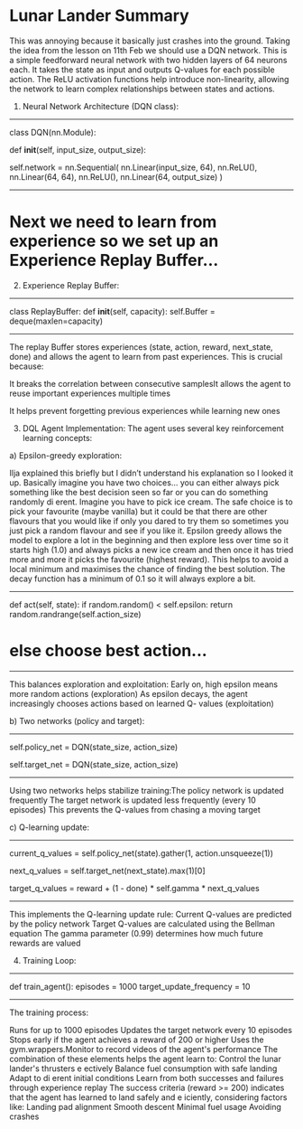 # Lunar Lander Summary
This was annoying because it basically just crashes into the ground. Taking the idea
from the lesson on 11th Feb we should use a DQN network. This is a simple feedforward
neural network with two hidden layers of 64 neurons each. It takes the state as input
and outputs Q-values for each possible action. The ReLU activation functions help
introduce non-linearity, allowing the network to learn complex relationships between
states and actions.

1. Neural Network Architecture (DQN class):

----------------------

class DQN(nn.Module):

def __init__(self, input_size, output_size):

self.network = nn.Sequential(
nn.Linear(input_size, 64),
nn.ReLU(),
nn.Linear(64, 64),
nn.ReLU(),
nn.Linear(64, output_size)
)

----------------------

# Next we need to learn from experience so we set up an Experience Replay Buffer...

2. Experience Replay Buffer:

----------------------

class ReplayBuffer:
def __init__(self, capacity):
self.Buffer = deque(maxlen=capacity)

----------------------

The replay Buffer stores experiences (state, action, reward, next_state, done) and allows
the agent to learn from past experiences. This is crucial because:

It breaks the correlation between consecutive samplesIt allows the agent to reuse important experiences multiple times

It helps prevent forgetting previous experiences while learning new ones

3. DQL Agent Implementation: The agent uses several key reinforcement learning
concepts:

a) Epsilon-greedy exploration:

Ilja explained this briefly but I didn’t understand his explanation so I looked it up.
Basically imagine you have two choices... you can either always pick something like the
best decision seen so far or you can do something randomly di erent. Imagine you have
to pick ice cream. The safe choice is to pick your favourite (maybe vanilla) but it could
be that there are other flavours that you would like if only you dared to try them so
sometimes you just pick a random flavour and see if you like it. Epsilon greedy allows
the model to explore a lot in the beginning and then explore less over time so it starts
high (1.0) and always picks a new ice cream and then once it has tried more and more it
picks the favourite (highest reward). This helps to avoid a local minimum and maximises
the chance of finding the best solution. The decay function has a minimum of 0.1 so it
will always explore a bit.

----------------------

def act(self, state):
if random.random() < self.epsilon:
return random.randrange(self.action_size)
# else choose best action...

----------------------

This balances exploration and exploitation:
Early on, high epsilon means more random actions (exploration)
As epsilon decays, the agent increasingly chooses actions based on learned Q-
values (exploitation)

b) Two networks (policy and target):

----------------------

self.policy_net = DQN(state_size, action_size)

self.target_net = DQN(state_size, action_size)

----------------------

Using two networks helps stabilize training:The policy network is updated frequently
The target network is updated less frequently (every 10 episodes)
This prevents the Q-values from chasing a moving target

c) Q-learning update:

----------------------

current_q_values = self.policy_net(state).gather(1, action.unsqueeze(1))

next_q_values = self.target_net(next_state).max(1)[0]

target_q_values = reward + (1 - done) * self.gamma * next_q_values

----------------------

This implements the Q-learning update rule:
Current Q-values are predicted by the policy network
Target Q-values are calculated using the Bellman equation
The gamma parameter (0.99) determines how much future rewards are valued

4. Training Loop:

----------------------

def train_agent():
episodes = 1000
target_update_frequency = 10

----------------------

The training process:

Runs for up to 1000 episodes
Updates the target network every 10 episodes
Stops early if the agent achieves a reward of 200 or higher
Uses the gym.wrappers.Monitor to record videos of the agent's performance
The combination of these elements helps the agent learn to:
Control the lunar lander's thrusters e ectively
Balance fuel consumption with safe landing
Adapt to di erent initial conditions
Learn from both successes and failures through experience replay
The success criteria (reward >= 200) indicates that the agent has learned to land safely
and e iciently, considering factors like:
Landing pad alignment
Smooth descent
Minimal fuel usage
Avoiding crashes

